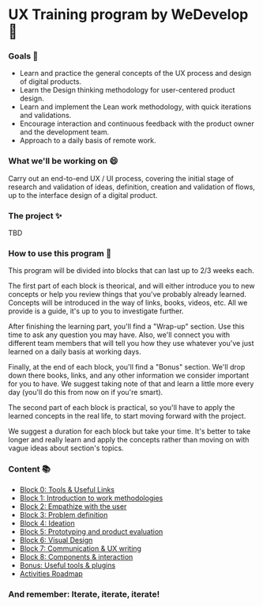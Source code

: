 # UX Training program by WeDevelop :rocket:

### Goals :checkered_flag:

- Learn and practice the general concepts of the UX process and design of digital products.
- Learn the Design thinking methodology for user-centered product design.
- Learn and implement the Lean work methodology, with quick iterations and validations.
- Encourage interaction and continuous feedback with the product owner and the development team.
- Approach to a daily basis of remote work.

### What we'll be working on :smile:

Carry out an end-to-end UX / UI process, covering the initial stage of research and validation of ideas, definition, creation and validation of flows, up to the interface design of a digital product.

### The project :sparkles:

TBD

### How to use this program :mega:

This program will be divided into blocks that can last up to 2/3 weeks each.

The first part of each block is theorical, and will either introduce you to new concepts or help you review things that you've probably already learned. Concepts will be introduced in the way of links, books, videos, etc. All we provide is a guide, it's up to you to investigate further.

After finishing the learning part, you'll find a "Wrap-up" section. Use this time to ask any question you may have. Also, we'll connect you with different team members that will tell you how they use whatever you've just learned on a daily basis at working days.

Finally, at the end of each block, you'll find a "Bonus" section. We'll drop down there books, links, and any other information we consider important for you to have. We suggest taking note of that and learn a little more every day (you'll do this from now on if you're smart).

The second part of each block is practical, so you'll have to apply the learned concepts in the real life, to start moving forward with the project.

We suggest a duration for each block but take your time. It's better to take longer and really learn and apply the concepts rather than moving on with vague ideas about section's topics.

### Content :books:

- [Block 0: Tools & Useful Links](/content/block-0/useful-links.md)
- [Block 1: Introduction to work methodologies](/content/block-1/introduction-to-work-methodologies.md)
- [Block 2: Empathize with the user](/content/block-2/empathize-with-the-user.md)
- [Block 3: Problem definition](/content/block-3/problem-definition.md)
- [Block 4: Ideation](/content/block-4/ideation.md)
- [Block 5: Prototyping and product evaluation](/content/block-5/prototyping-and-product-evaluation.md)
- [Block 6: Visual Design](/content/block-6/visual-design.md)
- [Block 7: Communication & UX writing](/content/block-7/communication-ux-writing.md)
- [Block 8: Components & interaction](/content/block-8/components-interaction.md)
- [Bonus: Useful tools & plugins](/content/bonus/tools-plugins.md)
- [Activities Roadmap](/content/roadmap/activities-roadmap.md)

### And remember: Iterate, iterate, iterate!
